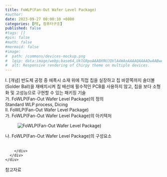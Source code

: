 ```yaml
---
title: FoWLP(Fan-Out Wafer Level Package)
#author: 
date: 2023-09-27 00:00:10 +0800
categories: [PE, 컴퓨터구조]
published: false
#tags: []
#pin: false
#math: false
#mermaid: false
#image:
#  path: /commons/devices-mockup.png
#  lqip: data:image/webp;base64,UklGRpoAAABXRUJQVlA4WAoAAAAQAAAADwAABwAAQUxQSDIAAAARL0AmbZurmr57yyIiqE8oiG0bejIYEQTgqiDA9vqnsUSI6H+oAERp2HZ65qP/VIAWAFZQOCBCAAAA8AEAnQEqEAAIAAVAfCWkAALp8sF8rgRgAP7o9FDvMCkMde9PK7euH5M1m6VWoDXf2FkP3BqV0ZYbO6NA/VFIAAAA
#  alt: Responsive rendering of Chirpy theme on multiple devices.
---
```


<div class="post-wrap">
  <div class="para">
    <div class="para-title">
      I. [개념] 반도체 공정 중 에폭시 소재 위에 직접 칩을 실장하고 칩 바깥쪽까지 솔더볼(Solder Ball)을 재배치시켜 칩 배선에 필수적인 PCB를 사용하지 않고, 칩을 보다 소형화 및 고성능으로 구현할 수 있는 패키징 기술
    </div>
    <div class="para-cntnt">
      <div class="para">
        <div class="para-title">
          가. FoWLP(Fan-Out Wafer Level Package)의 정의
        </div>
        <div class="para-cntnt">
          Standard WLP process, Dicing
        </div>
      </div>
    </div>
  </div>
  
  <div class="para">
    <div class="para-title">
      II. FoWLP(Fan-Out Wafer Level Package)
    </div>
    <div class="para-cntnt">
      <div class="para">
        <div class="para-title">
          가. FoWLP(Fan-Out Wafer Level Package)의 아키텍처
        </div>
        <div class="para-cntnt">
          <figure class="post-figure">
            <img src="/assets/img/posts/FoWLP(Fan-Out-Wafer-Level-Package).png" alt="FoWLP(Fan-Out Wafer Level Package)">
<!--            <figcaption>Source: Unveiling the Metaverse: Exploring Emerging Trends, Multifaceted Perspectives, and Future Challenges</figcaption>-->
          </figure>
        </div>
      </div>
      <div class="para">
        <div class="para-title">
          나. FoWLP(Fan-Out Wafer Level Package)의 구성요소
        </div>
        <div class="para-cntnt">
          <table class="post-table">
          </table>
          
        </div>
      </div>
    </div>
  </div>

  <div class="refr-wrap">
    <div class="refr-title">
        참고자료
    </div>
    <ol class="refr-list">
    <!--    <li>(나현식, 최대선) <a target="_blank" href="https://scienceon.kisti.re.kr/commons/util/originalView.do?cn=JAKO202225948430499&oCn=JAKO202225948430499&dbt=JAKO&journal=NJOU00291864">메타버스 보안 위협 요소 및 대응 방안 검토</a></li>-->
    <!--    <li>(M. Uddin, S. Manickam, H. Ullah, M. Obaidat and A. Dandoush) <a target="_blank" href="https://ieeexplore.ieee.org/abstract/document/10138386">Unveiling the Metaverse: Exploring Emerging Trends, Multifaceted Perspectives, and Future Challenges</a></li>-->
    </ol>
  </div>
</div>
